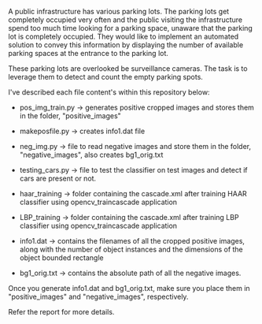 A public infrastructure has various parking lots. The parking lots get completely occupied very
often and the public visiting the infrastructure spend too much time looking for a parking space,
unaware that the parking lot is completely occupied. They would like to implement an automated
solution to convey this information by displaying the number of available parking spaces at the
entrance to the parking lot.

These parking lots are overlooked be surveillance cameras. The task is to leverage them to detect
and count the empty parking spots. 

I've described each file content's within this repository below:

* pos_img_train.py -> generates positive cropped images and stores them in the folder, "positive_images"

* makeposfile.py -> creates info1.dat file

* neg_img.py -> file to read negative images and store them in the folder, "negative_images", also creates bg1_orig.txt
	      
* testing_cars.py -> file to test the classifier on test images and detect if cars are present or not.

* haar_training -> folder containing the cascade.xml after training HAAR classifier using opencv_traincascade application

* LBP_training -> folder containing the cascade.xml after training LBP classifier using opencv_traincascade application

* info1.dat -> contains the filenames of all the cropped positive images, along with the number of object instances and the dimensions of the object bounded rectangle

* bg1_orig.txt -> contains the absolute path of all the negative images.

Once you generate info1.dat and bg1_orig.txt, make sure you place them in "positive_images" and "negative_images", respectively.


Refer the report for more details.
